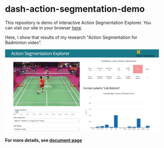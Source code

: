 # dash-action-segmentation-demo

This repository is demo of interactive Action Segmentation Explorer. You can visit our site in your browser [here](https://dash-action-segmentation.appspot.com/).

Here, I show that results of my research "Action Segmentation for Badminton video".

![demo](data/demo.gif)

**For more details, see [document page](https://dychi.github.io/dash-action-segmentation-demo/)**


